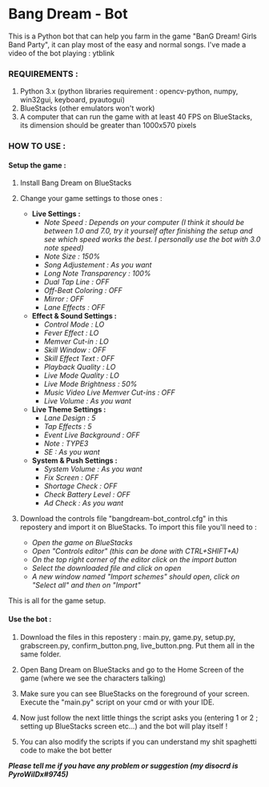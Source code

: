 # Bang Dream - Bot
This is a Python bot that can help you farm in the game "BanG Dream! Girls Band Party", it can play most of the easy and normal songs.
I've made a video of the bot playing : ytblink

### REQUIREMENTS :
1. Python 3.x (python libraries requirement : opencv-python, numpy, win32gui, keyboard, pyautogui)
2. BlueStacks (other emulators won't work)
3. A computer that can run the game with at least 40 FPS on BlueStacks, its dimension should be greater than 1000x570 pixels

### HOW TO USE : 
#### Setup the game :
1. Install Bang Dream on BlueStacks

2. Change your game settings to those ones :
   - **Live Settings :**
     - _Note Speed : Depends on your computer (I think it should be between 1.0 and 7.0, try it yourself after finishing the setup and see which speed works the best. I personally use the bot with 3.0 note speed)_
     - _Note Size : 150%_
     - _Song Adjustement : As you want_
     - _Long Note Transparency : 100%_
     - _Dual Tap Line : OFF_
     - _Off-Beat Coloring : OFF_
     - _Mirror : OFF_
     - _Lane Effects : OFF_
   - **Effect & Sound Settings :**
     - _Control Mode : LO_
     - _Fever Effect : LO_
     - _Memver Cut-in : LO_
     - _Skill Window : OFF_
     - _Skill Effect Text : OFF_
     - _Playback Quality : LO_
     - _Live Mode Quality : LO_
     - _Live Mode Brightness : 50%_
     - _Music Video Live Memver Cut-ins : OFF_
     - _Live Volume : As you want_
   - **Live Theme Settings :**
     - _Lane Design : 5_
     - _Tap Effects : 5_
     - _Event Live Background : OFF_
     - _Note : TYPE3_
     - _SE : As you want_
   - **System & Push Settings :**
     - _System Volume : As you want_
     - _Fix Screen : OFF_
     - _Shortage Check : OFF_
     - _Check Battery Level : OFF_
     - _Ad Check : As you want_
     
3. Download the controls file "bangdream-bot_control.cfg" in this repostery and import it on BlueStacks. To import this file you'll need to :
   - _Open the game on BlueStacks_
   - _Open "Controls editor" (this can be done with CTRL+SHIFT+A)_
   - _On the top right corner of the editor click on the import button_
   - _Select the downloaded file and click on open_
   - _A new window named "Import schemes" should open, click on "Select all" and then on "Import"_
   
This is all for the game setup.

#### Use the bot :
1. Download the files in this repostery : main.py, game.py, setup.py, grabscreen.py, confirm_button.png, live_button.png. Put them all in the same folder.

2. Open Bang Dream on BlueStacks and go to the Home Screen of the game (where we see the characters talking)

3. Make sure you can see BlueStacks on the foreground of your screen. Execute the "main.py" script on your cmd or with your IDE.

4. Now just follow the next little things the script asks you (entering 1 or 2 ; setting up BlueStacks screen etc...) and the bot will play itself !

5. You can also modify the scripts if you can understand my shit spaghetti code to make the bot better

***Please tell me if you have any problem or suggestion (my disocrd is PyroWilDx#9745)***
